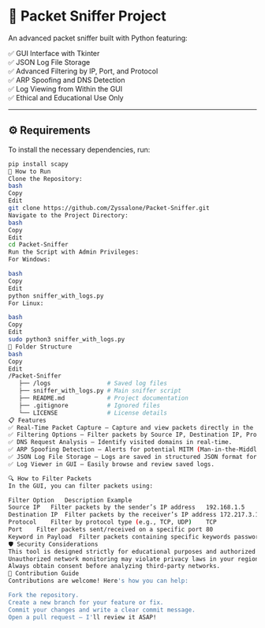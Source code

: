 # 🚨 Packet Sniffer Project
An advanced packet sniffer built with Python featuring:

✅ GUI Interface with Tkinter  
✅ JSON Log File Storage  
✅ Advanced Filtering by IP, Port, and Protocol  
✅ ARP Spoofing and DNS Detection  
✅ Log Viewing from Within the GUI  
✅ Ethical and Educational Use Only  

---

## ⚙️ Requirements
To install the necessary dependencies, run:

```bash
pip install scapy
🚀 How to Run
Clone the Repository:
bash
Copy
Edit
git clone https://github.com/Zyssalone/Packet-Sniffer.git
Navigate to the Project Directory:
bash
Copy
Edit
cd Packet-Sniffer
Run the Script with Admin Privileges:
For Windows:

bash
Copy
Edit
python sniffer_with_logs.py
For Linux:

bash
Copy
Edit
sudo python3 sniffer_with_logs.py
📂 Folder Structure
bash
Copy
Edit
/Packet-Sniffer
   ├── /logs                # Saved log files
   ├── sniffer_with_logs.py # Main sniffer script
   ├── README.md            # Project documentation
   ├── .gitignore           # Ignored files
   └── LICENSE              # License details
📋 Features
✅ Real-Time Packet Capture — Capture and view packets directly in the GUI terminal.
✅ Filtering Options — Filter packets by Source IP, Destination IP, Protocol, Port, and Payload Keywords.
✅ DNS Request Analysis — Identify visited domains in real-time.
✅ ARP Spoofing Detection — Alerts for potential MITM (Man-in-the-Middle) attacks.
✅ JSON Log File Storage — Logs are saved in structured JSON format for easy analysis.
✅ Log Viewer in GUI — Easily browse and review saved logs.

🔍 How to Filter Packets
In the GUI, you can filter packets using:

Filter Option	Description	Example
Source IP	Filter packets by the sender’s IP address	192.168.1.5
Destination IP	Filter packets by the receiver’s IP address	172.217.3.110
Protocol	Filter by protocol type (e.g., TCP, UDP)	TCP
Port	Filter packets sent/received on a specific port	80
Keyword in Payload	Filter packets containing specific keywords	password
🛡️ Security Considerations
This tool is designed strictly for educational purposes and authorized network testing.
Unauthorized network monitoring may violate privacy laws in your region.
Always obtain consent before analyzing third-party networks.
🤝 Contribution Guide
Contributions are welcome! Here's how you can help:

Fork the repository.
Create a new branch for your feature or fix.
Commit your changes and write a clear commit message.
Open a pull request — I'll review it ASAP!
